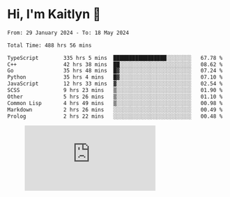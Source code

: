# Hi, I'm Kaitlyn 👋
<!--START_SECTION:waka-->

```txt
From: 29 January 2024 - To: 18 May 2024

Total Time: 488 hrs 56 mins

TypeScript        335 hrs 5 mins  █████████████████░░░░░░░░   67.78 %
C++               42 hrs 38 mins  ██░░░░░░░░░░░░░░░░░░░░░░░   08.62 %
Go                35 hrs 48 mins  █▓░░░░░░░░░░░░░░░░░░░░░░░   07.24 %
Python            35 hrs 4 mins   █▓░░░░░░░░░░░░░░░░░░░░░░░   07.10 %
JavaScript        12 hrs 33 mins  ▓░░░░░░░░░░░░░░░░░░░░░░░░   02.54 %
SCSS              9 hrs 23 mins   ▒░░░░░░░░░░░░░░░░░░░░░░░░   01.90 %
Other             5 hrs 26 mins   ▒░░░░░░░░░░░░░░░░░░░░░░░░   01.10 %
Common Lisp       4 hrs 49 mins   ▒░░░░░░░░░░░░░░░░░░░░░░░░   00.98 %
Markdown          2 hrs 26 mins   ░░░░░░░░░░░░░░░░░░░░░░░░░   00.49 %
Prolog            2 hrs 22 mins   ░░░░░░░░░░░░░░░░░░░░░░░░░   00.48 %
```

<!--END_SECTION:waka-->

<figure><embed src="https://wakatime.com/share/@018d58bc-3d22-46c9-b2d7-4ed36fb8172d/243b5d9b-77cd-4133-89ff-dcc8f225fa18.svg"></embed></figure>
